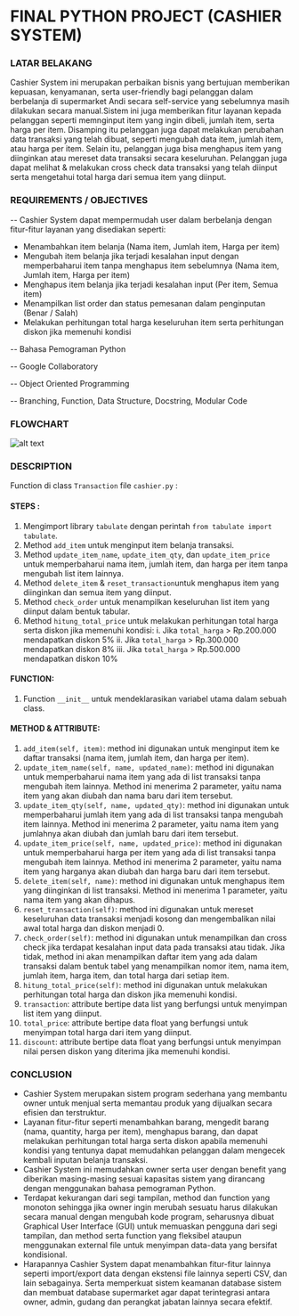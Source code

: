 # FINAL PYTHON PROJECT (CASHIER SYSTEM)
### LATAR BELAKANG
Cashier System ini merupakan perbaikan bisnis yang bertujuan memberikan kepuasan, kenyamanan, serta user-friendly bagi pelanggan dalam berbelanja di supermarket Andi secara self-service yang sebelumnya masih dilakukan secara manual.Sistem ini juga memberikan fitur layanan kepada pelanggan seperti memnginput item yang ingin dibeli, jumlah item, serta harga per item. Disamping itu pelanggan juga dapat melakukan perubahan data transaksi yang telah dibuat, seperti mengubah data item, jumlah item, atau harga per item. Selain itu, pelanggan juga bisa menghapus item yang diinginkan atau mereset data transaksi secara keseluruhan. Pelanggan juga dapat melihat & melakukan cross check data transaksi yang telah diinput serta mengetahui total harga dari semua item yang diinput.

### REQUIREMENTS / OBJECTIVES
-- Cashier System dapat mempermudah user dalam berbelanja dengan fitur-fitur layanan yang disediakan seperti:
- Menambahkan item belanja (Nama item, Jumlah item, Harga per item)
- Mengubah item belanja jika terjadi kesalahan input dengan memperbaharui item tanpa menghapus item sebelumnya (Nama item, Jumlah item, Harga per item)
- Menghapus item belanja jika terjadi kesalahan input (Per item, Semua item)
- Menampilkan list order dan status pemesanan dalam penginputan (Benar / Salah)
- Melakukan perhitungan total harga keseluruhan item serta perhitungan diskon jika memenuhi kondisi 

-- Bahasa Pemograman Python

-- Google Collaboratory

-- Object Oriented Programming

-- Branching, Function, Data Structure, Docstring, Modular Code

### FLOWCHART
![alt text](https://github.com/[username]/[reponame]/blob/[branch]/https://drive.google.com/file/d/1F08kUj0Fi0y-x3gjjZKaWCocZme9h-yq/view?usp=share_link)


### DESCRIPTION
Function di class `Transaction` file `cashier.py` :
#### STEPS :
1. Mengimport library `tabulate` dengan perintah `from tabulate import tabulate`.
2. Method `add_item` untuk menginput item belanja transaksi.
3. Method `update_item_name`, `update_item_qty`, dan `update_item_price` untuk memperbaharui nama item, jumlah item, dan harga per item tanpa mengubah list item lainnya.
4. Method `delete_item` & `reset_transaction`untuk menghapus item yang diinginkan dan semua item yang diinput.
5. Method `check_order` untuk menampilkan keseluruhan list item yang diinput dalam bentuk tabular.
6. Method `hitung_total_price` untuk melakukan perhitungan total harga serta diskon jika memenuhi kondisi:
i. Jika `total_harga` > Rp.200.000  mendapatkan diskon 5%
ii. Jika `total_harga` > Rp.300.000 mendapatkan diskon 8%
iii. Jika `total_harga` > Rp.500.000  mendapatkan diskon 10%

#### FUNCTION:
1. Function `__init__` untuk mendeklarasikan variabel utama dalam sebuah class.

#### METHOD & ATTRIBUTE:
1. `add_item(self, item)`: method ini digunakan untuk menginput item ke daftar transaksi (nama item, jumlah item, dan harga per item).
2. `update_item_name(self, name, updated_name)`: method ini digunakan untuk memperbaharui nama item yang ada di list transaksi tanpa mengubah item lainnya. Method ini menerima 2 parameter, yaitu nama item yang akan diubah dan nama baru dari item tersebut.
3. `update_item_qty(self, name, updated_qty)`: method ini digunakan untuk memperbaharui jumlah item yang ada di list transaksi tanpa mengubah item lainnya. Method ini menerima 2 parameter, yaitu nama item yang jumlahnya akan diubah dan jumlah baru dari item tersebut.
4. `update_item_price(self, name, updated_price)`: method ini digunakan untuk memperbaharui harga per item yang ada di list transaksi tanpa mengubah item lainnya. Method ini menerima 2 parameter, yaitu nama item yang harganya akan diubah dan harga baru dari item tersebut.
5. `delete_item(self, name)`: method ini digunakan untuk menghapus item yang diinginkan di list transaksi. Method ini menerima 1 parameter, yaitu nama item yang akan dihapus.
6. `reset_transaction(self)`: method ini digunakan untuk mereset keseluruhan data transaksi menjadi kosong dan mengembalikan nilai awal total harga dan diskon menjadi 0.
7. `check_order(self)`: method ini digunakan untuk menampilkan dan cross check jika terdapat kesalahan input data pada transaksi atau tidak. Jika tidak, method ini akan menampilkan daftar item yang ada dalam transaksi dalam bentuk tabel yang menampilkan nomor item, nama item, jumlah item, harga item, dan total harga dari setiap item.
8. `hitung_total_price(self)`: method ini digunakan untuk melakukan perhitungan total harga dan diskon jika memenuhi kondisi.
9. `transaction`: attribute bertipe data list yang berfungsi untuk menyimpan list item yang diinput.
10. `total_price`: attribute bertipe data float yang berfungsi untuk menyimpan total harga dari item yang diinput.
11. `discount`: attribute bertipe data float yang berfungsi untuk menyimpan nilai persen diskon yang diterima jika memenuhi kondisi.

### CONCLUSION
- Cashier System merupakan sistem program sederhana yang membantu owner untuk menjual serta memantau produk yang dijualkan secara efisien dan terstruktur.
- Layanan fitur-fitur seperti menambahkan barang, mengedit barang (nama, quantity, harga per item), menghapus barang, dan dapat melakukan perhitungan total harga serta diskon apabila memenuhi kondisi yang tentunya dapat memudahkan pelanggan dalam mengecek kembali inputan belanja transaksi.
- Cashier System ini memudahkan owner serta user dengan benefit yang diberikan masing-masing sesuai kapasitas sistem yang dirancang dengan menggunakan bahasa pemograman Python.
- Terdapat kekurangan dari segi tampilan, method dan function yang monoton sehingga jika owner ingin merubah sesuatu harus dilakukan secara manual dengan mengubah kode program, seharusnya dibuat Graphical User Interface (GUI) untuk memuaskan pengguna dari segi tampilan, dan  method serta function yang fleksibel ataupun menggunakan external file untuk menyimpan data-data yang bersifat kondisional.
- Harapannya Cashier System dapat menambahkan fitur-fitur lainnya seperti import/export data dengan ekstensi file lainnya seperti CSV, dan lain sebagainya. Serta memperkuat sistem keamanan database sistem dan membuat database supermarket agar dapat terintegrasi antara owner, admin, gudang dan perangkat jabatan lainnya secara efektif.
